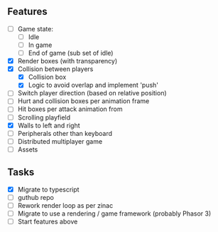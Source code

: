 ## Features

- [ ] Game state:
  - [ ] Idle
  - [ ] In game
  - [ ] End of game (sub set of idle)
- [x] Render boxes (with transparency)
- [x] Collision between players
  - [x] Collision box
  - [x] Logic to avoid overlap and implement 'push'
- [ ] Switch player direction (based on relative position)
- [ ] Hurt and collision boxes per animation frame
- [ ] Hit boxes per attack animation from
- [ ] Scrolling playfield
- [x] Walls to left and right
- [ ] Peripherals other than keyboard
- [ ] Distributed multiplayer game
- [ ] Assets

## Tasks

- [x] Migrate to typescript
- [ ] guthub repo
- [ ] Rework render loop as per zinac
- [ ] Migrate to use a rendering / game framework (probably Phasor 3)
- [ ] Start features above

